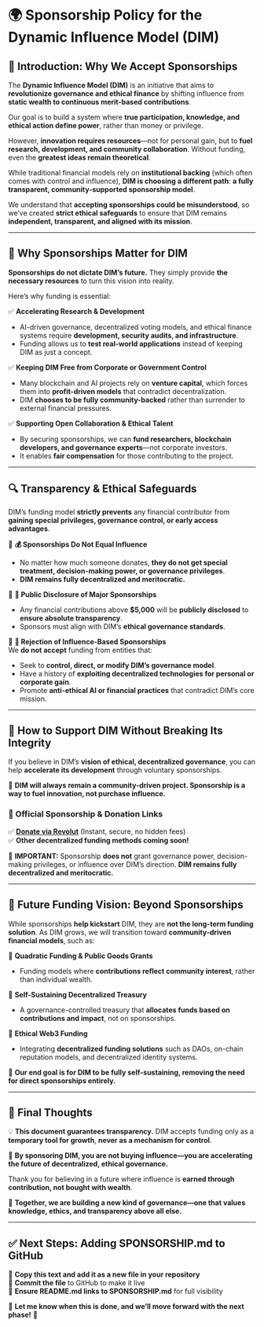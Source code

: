 # **🌍 Sponsorship Policy for the Dynamic Influence Model (DIM)**  

## **📜 Introduction: Why We Accept Sponsorships**  
The **Dynamic Influence Model (DIM)** is an initiative that aims to **revolutionize governance and ethical finance** by shifting influence from **static wealth to continuous merit-based contributions**.  

Our goal is to build a system where **true participation, knowledge, and ethical action define power**, rather than money or privilege.  

However, **innovation requires resources**—not for personal gain, but to **fuel research, development, and community collaboration**. Without funding, even the **greatest ideas remain theoretical**.  

While traditional financial models rely on **institutional backing** (which often comes with control and influence), **DIM is choosing a different path**: **a fully transparent, community-supported sponsorship model**.  

We understand that **accepting sponsorships could be misunderstood**, so we’ve created **strict ethical safeguards** to ensure that DIM remains **independent, transparent, and aligned with its mission**.  

---

## **🚀 Why Sponsorships Matter for DIM**  
**Sponsorships do not dictate DIM’s future.** They simply provide **the necessary resources** to turn this vision into reality.  

Here’s why funding is essential:  

✅ **Accelerating Research & Development**  
- AI-driven governance, decentralized voting models, and ethical finance systems require **development, security audits, and infrastructure**.  
- Funding allows us to **test real-world applications** instead of keeping DIM as just a concept.  

✅ **Keeping DIM Free from Corporate or Government Control**  
- Many blockchain and AI projects rely on **venture capital**, which forces them into **profit-driven models** that contradict decentralization.  
- DIM **chooses to be fully community-backed** rather than surrender to external financial pressures.  

✅ **Supporting Open Collaboration & Ethical Talent**  
- By securing sponsorships, we can **fund researchers, blockchain developers, and governance experts**—not corporate investors.  
- It enables **fair compensation** for those contributing to the project.  

---

## **🔍 Transparency & Ethical Safeguards**  
DIM’s funding model **strictly prevents** any financial contributor from **gaining special privileges, governance control, or early access advantages**.  

🔹 **💰 Sponsorships Do Not Equal Influence**  
- No matter how much someone donates, **they do not get special treatment, decision-making power, or governance privileges**.  
- **DIM remains fully decentralized and meritocratic.**  

🔹 **📢 Public Disclosure of Major Sponsorships**  
- Any financial contributions above **$5,000** will be **publicly disclosed** to **ensure absolute transparency**.  
- Sponsors must align with DIM’s **ethical governance standards**.  

🔹 **🚫 Rejection of Influence-Based Sponsorships**  
We **do not accept** funding from entities that:  
- Seek to **control, direct, or modify DIM’s governance model**.  
- Have a history of **exploiting decentralized technologies for personal or corporate gain**.  
- Promote **anti-ethical AI or financial practices** that contradict DIM’s core mission.  

---

## **🤝 How to Support DIM Without Breaking Its Integrity**  
If you believe in DIM’s **vision of ethical, decentralized governance**, you can help **accelerate its development** through voluntary sponsorships.  

📌 **DIM will always remain a community-driven project. Sponsorship is a way to fuel innovation, not purchase influence.**  

### **🔹 Official Sponsorship & Donation Links**  
✅ **[Donate via Revolut](https://revolut.me/leondos)** (Instant, secure, no hidden fees)  
✅ **Other decentralized funding methods coming soon!**  

📢 **IMPORTANT:** Sponsorship **does not** grant governance power, decision-making privileges, or influence over DIM’s direction. **DIM remains fully decentralized and meritocratic.**  

---

## **🌟 Future Funding Vision: Beyond Sponsorships**  
While sponsorships **help kickstart** DIM, they are **not the long-term funding solution**. As DIM grows, we will transition toward **community-driven financial models**, such as:  

🔹 **Quadratic Funding & Public Goods Grants**  
- Funding models where **contributions reflect community interest**, rather than individual wealth.  

🔹 **Self-Sustaining Decentralized Treasury**  
- A governance-controlled treasury that **allocates funds based on contributions and impact**, not on sponsorships.  

🔹 **Ethical Web3 Funding**  
- Integrating **decentralized funding solutions** such as DAOs, on-chain reputation models, and decentralized identity systems.  

📌 **Our end goal is for DIM to be fully self-sustaining, removing the need for direct sponsorships entirely.**  

---

## **📌 Final Thoughts**  
💡 **This document guarantees transparency.** DIM accepts funding only as a **temporary tool for growth**, **never as a mechanism for control**.  

📢 **By sponsoring DIM, you are not buying influence—you are accelerating the future of decentralized, ethical governance.**  

Thank you for believing in a future where influence is **earned through contribution, not bought with wealth**.  

🚀 **Together, we are building a new kind of governance—one that values knowledge, ethics, and transparency above all else.**  

---

## **✅ Next Steps: Adding SPONSORSHIP.md to GitHub**
🔹 **Copy this text and add it as a new file in your repository**  
🔹 **Commit the file** to GitHub to make it live  
🔹 **Ensure README.md links to SPONSORSHIP.md** for full visibility  

🚀 **Let me know when this is done, and we’ll move forward with the next phase!** 🚀  
